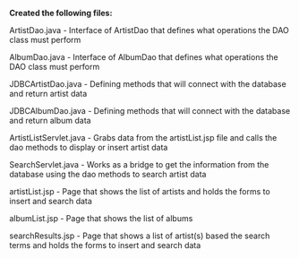 **Created the following files:**

ArtistDao.java - Interface of ArtistDao that defines what operations the DAO class must perform

AlbumDao.java - Interface of AlbumDao that defines what operations the DAO class must perform

JDBCArtistDao.java - Defining methods that will connect with the database and return artist data

JDBCAlbumDao.java - Defining methods that will connect with the database and return album data

ArtistListServlet.java - Grabs data from the artistList.jsp file and calls the dao methods to display or insert artist data

SearchServlet.java - Works as a bridge to get the information from the database using the dao methods to search artist data

artistList.jsp - Page that shows the list of artists and holds the forms to insert and search data

albumList.jsp - Page that shows the list of albums

searchResults.jsp - Page that shows a list of artist(s) based the search terms and holds the forms to insert and search data
